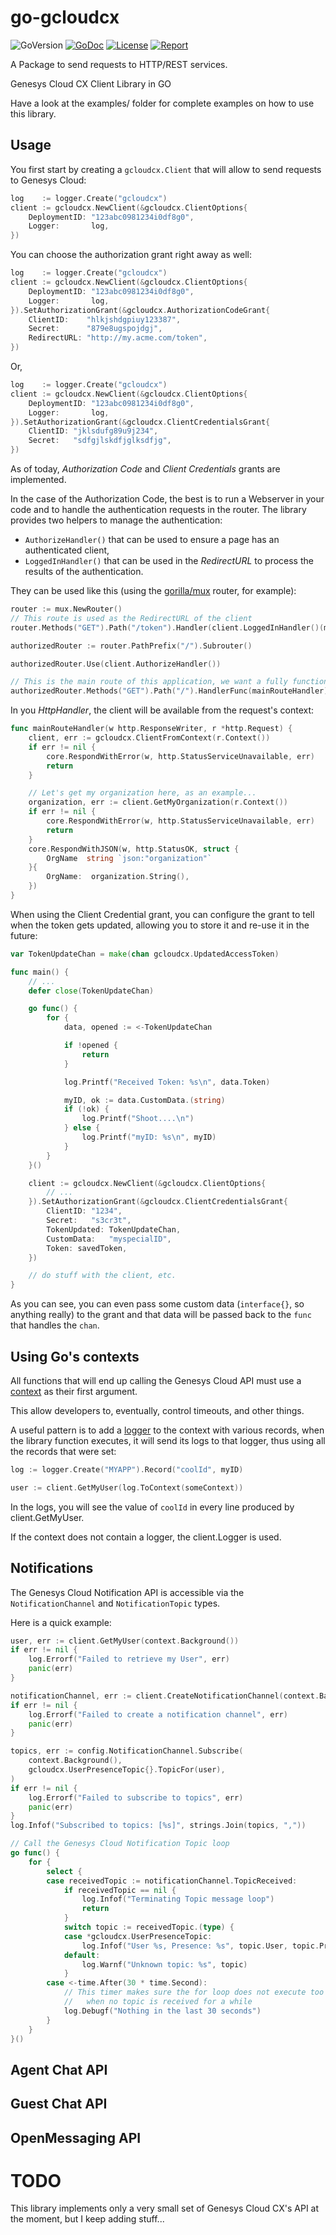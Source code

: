 # go-gcloudcx

![GoVersion](https://img.shields.io/github/go-mod/go-version/gildas/go-gcloudcx)
[![GoDoc](https://img.shields.io/badge/go.dev-reference-007d9c?logo=go&logoColor=white&style=flat-square)](https://pkg.go.dev/github.com/gildas/go-gcloudcx) 
[![License](https://img.shields.io/github/license/gildas/go-gcloudcx)](https://github.com/gildas/go-gcloudcx/blob/master/LICENSE) 
[![Report](https://goreportcard.com/badge/github.com/gildas/go-gcloudcx)](https://goreportcard.com/report/github.com/gildas/go-gcloudcx)  

A Package to send requests to HTTP/REST services.

Genesys Cloud CX Client Library in GO

Have a look at the examples/ folder for complete examples on how to use this library.

## Usage

You first start by creating a `gcloudcx.Client` that will allow to send requests to Genesys Cloud:  
```go
log    := logger.Create("gcloudcx")
client := gcloudcx.NewClient(&gcloudcx.ClientOptions{
	DeploymentID: "123abc0981234i0df8g0",
	Logger:       log,
})
```

You can choose the authorization grant right away as well:  
```go
log    := logger.Create("gcloudcx")
client := gcloudcx.NewClient(&gcloudcx.ClientOptions{
	DeploymentID: "123abc0981234i0df8g0",
	Logger:       log,
}).SetAuthorizationGrant(&gcloudcx.AuthorizationCodeGrant{
	ClientID:    "hlkjshdgpiuy123387",
	Secret:      "879e8ugspojdgj",
	RedirectURL: "http://my.acme.com/token",
})
```

Or,  
```go
log    := logger.Create("gcloudcx")
client := gcloudcx.NewClient(&gcloudcx.ClientOptions{
	DeploymentID: "123abc0981234i0df8g0",
	Logger:       log,
}).SetAuthorizationGrant(&gcloudcx.ClientCredentialsGrant{
	ClientID: "jklsdufg89u9j234",
	Secret:   "sdfgjlskdfjglksdfjg",
})
```

As of today, *Authorization Code* and *Client Credentials* grants are implemented.

In the case of the Authorization Code, the best is to run a Webserver in your code and to handle the authentication requests in the router. The library provides two helpers to manage the authentication:

- `AuthorizeHandler()` that can be used to ensure a page has an authenticated client,
- `LoggedInHandler()` that can be used in the *RedirectURL* to process the results of the authentication.

They can be used like this (using the [gorilla/mux](https://github.com/gorilla/mux) router, for example):  
```go
router := mux.NewRouter()
// This route is used as the RedirectURL of the client
router.Methods("GET").Path("/token").Handler(client.LoggedInHandler()(myhandler()))

authorizedRouter := router.PathPrefix("/").Subrouter()

authorizedRouter.Use(client.AuthorizeHandler())

// This is the main route of this application, we want a fully functional gcloudcx.Client
authorizedRouter.Methods("GET").Path("/").HandlerFunc(mainRouteHandler)
```

In you *HttpHandler*, the client will be available from the request's context:  
```go
func mainRouteHandler(w http.ResponseWriter, r *http.Request) {
	client, err := gcloudcx.ClientFromContext(r.Context())
	if err != nil {
		core.RespondWithError(w, http.StatusServiceUnavailable, err)
		return
	}

	// Let's get my organization here, as an example...
	organization, err := client.GetMyOrganization(r.Context())
	if err != nil {
		core.RespondWithError(w, http.StatusServiceUnavailable, err)
		return
	}
	core.RespondWithJSON(w, http.StatusOK, struct {
		OrgName  string `json:"organization"`
	}{
		OrgName:  organization.String(),
	})
}
```

When using the Client Credential grant, you can configure the grant to tell when the token gets updated, allowing you to store it and re-use it in the future:  
```go
var TokenUpdateChan = make(chan gcloudcx.UpdatedAccessToken)

func main() {
	// ...
	defer close(TokenUpdateChan)

	go func() {
		for {
			data, opened := <-TokenUpdateChan

			if !opened {
				return
			}

			log.Printf("Received Token: %s\n", data.Token)

			myID, ok := data.CustomData.(string)
			if (!ok) {
				log.Printf("Shoot....\n")
			} else {
				log.Printf("myID: %s\n", myID)
			}
		}
	}()

	client := gcloudcx.NewClient(&gcloudcx.ClientOptions{
		// ...
	}).SetAuthorizationGrant(&gcloudcx.ClientCredentialsGrant{
		ClientID: "1234",
		Secret:   "s3cr3t",
		TokenUpdated: TokenUpdateChan,
		CustomData:   "myspecialID",
		Token: savedToken,
	})

	// do stuff with the client, etc.
}
```

As you can see, you can even pass some custom data (`interface{}`, so anything really) to the grant and that data will be passed back to the `func` that handles the `chan`.

## Using Go's contexts

All functions that will end up calling the Genesys Cloud API must use a [context](https://pkg.go.dev/context) as their first argument.

This allow developers to, eventually, control timeouts, and other things.

A useful pattern is to add a [logger](https://github.com/gildas/go-logger) to the context with various records, when the library function executes, it will send its logs to that logger, thus using all the records that were set:
```go
log := logger.Create("MYAPP").Record("coolId", myID)

user := client.GetMyUser(log.ToContext(someContext))
```
In the logs, you will see the value of `coolId` in every line produced by client.GetMyUser.

If the context does not contain a logger, the client.Logger is used.

## Notifications

The Genesys Cloud Notification API is accessible via the `NotificationChannel` and `NotificationTopic` types.

Here is a quick example:  
```go
user, err := client.GetMyUser(context.Background())
if err != nil {
	log.Errorf("Failed to retrieve my User", err)
	panic(err)
}

notificationChannel, err := client.CreateNotificationChannel(context.Background())
if err != nil {
	log.Errorf("Failed to create a notification channel", err)
	panic(err)
}

topics, err := config.NotificationChannel.Subscribe(
	context.Background(),
	gcloudcx.UserPresenceTopic{}.TopicFor(user),
)
if err != nil {
	log.Errorf("Failed to subscribe to topics", err)
	panic(err)
}
log.Infof("Subscribed to topics: [%s]", strings.Join(topics, ","))

// Call the Genesys Cloud Notification Topic loop
go func() {
	for {
		select {
		case receivedTopic := notificationChannel.TopicReceived:
			if receivedTopic == nil {
				log.Infof("Terminating Topic message loop")
				return
			}
			switch topic := receivedTopic.(type) {
			case *gcloudcx.UserPresenceTopic:
				log.Infof("User %s, Presence: %s", topic.User, topic.Presence)
			default:
				log.Warnf("Unknown topic: %s", topic)
			}
		case <-time.After(30 * time.Second):
			// This timer makes sure the for loop does not execute too quickly 
			//   when no topic is received for a while
			log.Debugf("Nothing in the last 30 seconds")
		}
	}
}()
```

## Agent Chat API

## Guest Chat API

## OpenMessaging API

# TODO

This library implements only a very small set of Genesys Cloud CX's API at the moment, but I keep adding stuff...
